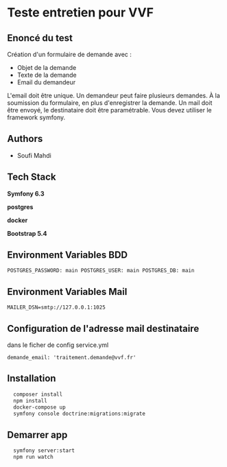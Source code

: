 
# Teste entretien pour VVF

## Enoncé du test
Création d'un formulaire de demande avec :
- Objet de la demande
- Texte de la demande
- Email du demandeur

L'email doit être unique. Un demandeur peut faire plusieurs demandes.
À la soumission du formulaire, en plus d'enregistrer la demande. Un mail doit être envoyé, le destinataire doit être paramétrable.
Vous devez utiliser le framework symfony.


## Authors

- Soufi Mahdi



## Tech Stack

**Symfony 6.3** 

**postgres** 

**docker** 

**Bootstrap 5.4**


## Environment Variables BDD

`POSTGRES_PASSWORD: main
      POSTGRES_USER: main
      POSTGRES_DB: main`

## Environment Variables Mail

`MAILER_DSN=smtp://127.0.0.1:1025`

## Configuration de l'adresse mail destinataire

dans le ficher de config service.yml

`demande_email: 'traitement.demande@vvf.fr'`




## Installation

```bash
  composer install
  npm install
  docker-compose up 
  symfony console doctrine:migrations:migrate
```
## Demarrer app

```bash
  symfony server:start 
  npm run watch
```
    
